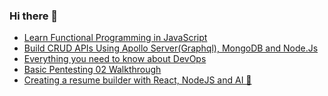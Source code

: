 ### Hi there 👋

<!-- daily.dev BOOKMARKS:START -->
- [Learn Functional Programming in JavaScript](https://app.daily.dev/posts/KFJXOe7cj?utm_source=rss&utm_medium=bookmarks&utm_campaign=PnGboN99PhXCxFrWGGg2C)
- [Build CRUD APIs Using Apollo Server&lpar;Graphql&rpar;, MongoDB and Node.Js](https://app.daily.dev/posts/J7j580Olp?utm_source=rss&utm_medium=bookmarks&utm_campaign=PnGboN99PhXCxFrWGGg2C)
- [Everything you need to know about DevOps](https://app.daily.dev/posts/Y5tp9V05v?utm_source=rss&utm_medium=bookmarks&utm_campaign=PnGboN99PhXCxFrWGGg2C)
- [Basic Pentesting 02 Walkthrough](https://app.daily.dev/posts/8CgGyTpfX?utm_source=rss&utm_medium=bookmarks&utm_campaign=PnGboN99PhXCxFrWGGg2C)
- [Creating a resume builder with React, NodeJS and AI 🚀](https://app.daily.dev/posts/GnkTTwgdC?utm_source=rss&utm_medium=bookmarks&utm_campaign=PnGboN99PhXCxFrWGGg2C)
<!-- daily.dev BOOKMARKS:END -->

<!--
**dinesh4monto/dinesh4monto** is a ✨ _special_ ✨ repository because its `README.md` (this file) appears on your GitHub profile.

Here are some ideas to get you started:

- 🔭 I’m currently working on ...
- 🌱 I’m currently learning ...
- 👯 I’m looking to collaborate on ...
- 🤔 I’m looking for help with ...
- 💬 Ask me about ...
- 📫 How to reach me: ...
- 😄 Pronouns: ...
- ⚡ Fun fact: ...
-->
